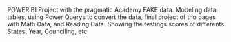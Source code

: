 POWER BI Project with the pragmatic Academy FAKE data. 
Modeling data tables, using Power Querys to convert the data, final project of tho pages with Math Data, and Reading Data. Showing the testings scores of differents States, Year, Counciling, etc.
